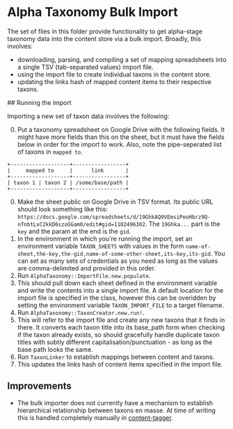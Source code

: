 # Alpha Taxonomy Bulk Import

The set of files in this folder provide functionality to get alpha-stage
taxonomy data into the content store via a bulk import. Broadly, this involves:

- downloading, parsing, and compiling a set of mapping spreadsheets into a
  single TSV (tab-separated values) import file.
- using the import file to create individual taxons in the content store.
- updating the links hash of mapped content items to their respective taxons.

## Running the import

Importing a new set of taxon data involves the following:

0. Put a taxonomy spreadsheet on Google Drive with the following fields. It
might have more fields than this on the sheet, but it must have the fields
below in order for the import to work. Also, note the pipe-seperated list of
taxons in `mapped to`.
  ```
  +-------------------+-----------------+
  |     mapped to     |      link       |
  +-------------------+-----------------+
  | taxon 1 | taxon 2 | /some/base/path |
  +-------------------+-----------------+
  ```

0. Make the sheet public on Google Drive in TSV format. Its public URL should
   look something like this:
   `https://docs.google.com/spreadsheets/d/19GhkAQ9VEmsiPeoHbrz9Q-nTnbtLxC2kkD6szoGGam0/edit#gid=1102496302`.
   The `19Ghka...` part is the `key` and the param at the end is the `gid`.
0. In the environment in which you're running the import, set an environment
   variable `TAXON_SHEETS` with values in the form
   `name-of-sheet,the-key,the-gid,name-of-some-other-sheet,its-key,its-gid`.
   You can set as many sets of credentials as you need as long as the values
   are comma-delimited and provided in this order.
0. Run `AlphaTaxonomy::ImportFile.new.populate`.
0. This should pull down each sheet defined in the environment variable and
   write the contents into a single import file. A default location for the
   import file is specified in the class, however this can be overidden by
   setting the environment variable `TAXON_IMPORT_FILE` to a target filename.
0. Run `AlphaTaxonomy::TaxonCreator.new.run!`.
0. This will refer to the import file and create any new taxons that it finds
   in there. It converts each taxon title into its base_path form when checking
   if the taxon already exists, so should gracefully handle duplicate taxon
   titles with subtly different capitalisation/punctuation - as long as the
   base path looks the same.
0. Run `TaxonLinker` to establish mappings between content and taxons.
0. This updates the links hash of content items specified in the import file.

## Improvements

* The bulk importer does not currently have a mechanism to establish
  hierarchical relationship between taxons en masse. At time of writing this is
  handled completely manually in
  [content-tagger](https://github.com/alphagov/content-tagger).
